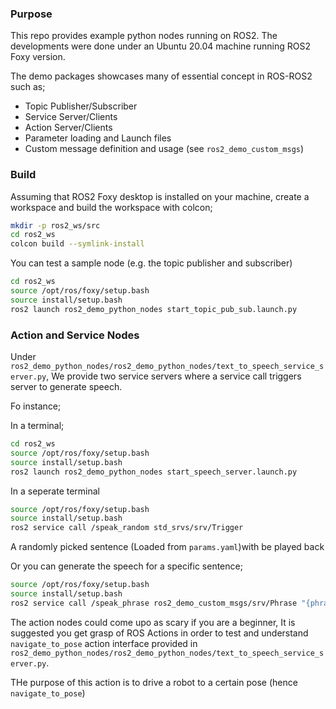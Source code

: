### Purpose

This repo provides example python nodes running on ROS2. The developments were done under an Ubuntu 20.04 machine running ROS2 Foxy version. 

The demo packages showcases many of essential concept in ROS-ROS2 such as; 

* Topic Publisher/Subscriber
* Service Server/Clients
* Action Server/Clients
* Parameter loading and Launch files
* Custom message definition and usage (see `ros2_demo_custom_msgs`)

### Build

Assuming that ROS2 Foxy desktop is installed on your machine, create a workspace and build the workspace with colcon;

```bash
mkdir -p ros2_ws/src
cd ros2_ws
colcon build --symlink-install
```

You can test a sample node (e.g. the topic publisher and subscriber)

```bash
cd ros2_ws
source /opt/ros/foxy/setup.bash
source install/setup.bash
ros2 launch ros2_demo_python_nodes start_topic_pub_sub.launch.py
```

### Action and Service Nodes

Under `ros2_demo_python_nodes/ros2_demo_python_nodes/text_to_speech_service_server.py`, We provide two service servers where a service call triggers server to generate speech. 

Fo instance; 

In a terminal; 
```bash
cd ros2_ws
source /opt/ros/foxy/setup.bash
source install/setup.bash
ros2 launch ros2_demo_python_nodes start_speech_server.launch.py
```
In a seperate terminal

```bash
source /opt/ros/foxy/setup.bash
source install/setup.bash
ros2 service call /speak_random std_srvs/srv/Trigger
```
A randomly picked sentence (Loaded from `params.yaml`)with be played back

Or you can generate the speech for a specific sentence;
```bash
source /opt/ros/foxy/setup.bash
source install/setup.bash
ros2 service call /speak_phrase ros2_demo_custom_msgs/srv/Phrase "{phrase: 'I will be Spoken'}"
```

The action nodes could come upo as scary if you are a beginner, It is suggested you get grasp of ROS Actions in order to test and understand `navigate_to_pose` action interface provided in `ros2_demo_python_nodes/ros2_demo_python_nodes/text_to_speech_service_server.py`.

THe purpose of this action is to drive a robot to a certain pose (hence `navigate_to_pose`)